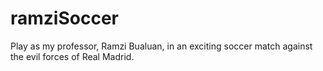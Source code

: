 # ramziSoccer
Play as my professor, Ramzi Bualuan, in an exciting soccer match against the evil forces of Real Madrid.

